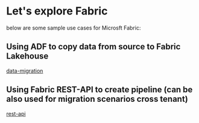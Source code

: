 # Let's explore Fabric
below are some sample use cases for Microsft Fabric:

## Using ADF to copy data from source to Fabric Lakehouse
[data-migration](https://github.com/gyanisinha/allthingsdata/new/main#data-migration)

## Using Fabric REST-API to create pipeline (can be also used for migration scenarios cross tenant)
[rest-api](https://github.com/gyanisinha/allthingsdata/new/main#rest-api)
